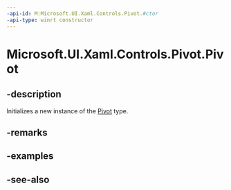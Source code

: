 ```yaml
---
-api-id: M:Microsoft.UI.Xaml.Controls.Pivot.#ctor
-api-type: winrt constructor
---
```


<!-- Method syntax
public Pivot()
-->

# Microsoft.UI.Xaml.Controls.Pivot.Pivot

## -description
Initializes a new instance of the [Pivot](pivot.md) type.

## -remarks

## -examples

## -see-also
